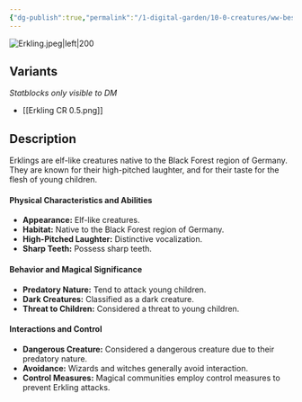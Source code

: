 ```yaml
---
{"dg-publish":true,"permalink":"/1-digital-garden/10-0-creatures/ww-bestiary/erkling/","tags":["#creature","#magical-being"]}
---
```


![Erkling.jpeg|left|200](/img/user/1%20DIGITAL%20GARDEN/10.0%20CREATURES/(Attachments)/WW%20Bestiary/Erkling.jpeg)

## Variants
*Statblocks only visible to DM*
- [[Erkling CR 0.5.png]]

## Description

Erklings are elf-like creatures native to the Black Forest region of Germany. They are known for their high-pitched laughter, and for their taste for the flesh of young children.

#### Physical Characteristics and Abilities

* **Appearance:** Elf-like creatures.
* **Habitat:** Native to the Black Forest region of Germany.
* **High-Pitched Laughter:** Distinctive vocalization.
* **Sharp Teeth:** Possess sharp teeth.

#### Behavior and Magical Significance

* **Predatory Nature:** Tend to attack young children.
* **Dark Creatures:** Classified as a dark creature.
* **Threat to Children:** Considered a threat to young children.

#### Interactions and Control

* **Dangerous Creature:** Considered a dangerous creature due to their predatory nature.
* **Avoidance:** Wizards and witches generally avoid interaction.
* **Control Measures:** Magical communities employ control measures to prevent Erkling attacks.
